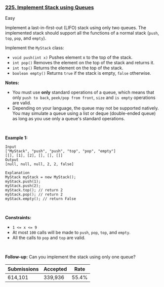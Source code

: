### [225. Implement Stack using Queues](https://leetcode.com/problems/implement-stack-using-queues/)

Easy

Implement a last-in-first-out (LIFO) stack using only two queues. The implemented stack should support all the functions of a normal stack (`` push ``, `` top ``, `` pop ``, and `` empty ``).

Implement the `` MyStack `` class:

*   `` void push(int x) `` Pushes element x to the top of the stack.
*   `` int pop() `` Removes the element on the top of the stack and returns it.
*   `` int top() `` Returns the element on the top of the stack.
*   `` boolean empty() `` Returns `` true `` if the stack is empty, `` false `` otherwise.

__Notes:__

*   You must use __only__ standard operations of a queue, which means that only `` push to back ``, `` peek/pop from front ``, `` size `` and `` is empty `` operations are valid.
*   Depending on your language, the queue may not be supported natively. You may simulate a queue using a list or deque (double-ended queue) as long as you use only a queue's standard operations.

 

__Example 1:__

```
Input
["MyStack", "push", "push", "top", "pop", "empty"]
[[], [1], [2], [], [], []]
Output
[null, null, null, 2, 2, false]

Explanation
MyStack myStack = new MyStack();
myStack.push(1);
myStack.push(2);
myStack.top(); // return 2
myStack.pop(); // return 2
myStack.empty(); // return False
```

 

__Constraints:__

*   `` 1 <= x <= 9 ``
*   At most `` 100 `` calls will be made to `` push ``, `` pop ``, `` top ``, and `` empty ``.
*   All the calls to `` pop `` and `` top `` are valid.

 

__Follow-up:__ Can you implement the stack using only one queue?

| Submissions    | Accepted     | Rate   |
| -------------- | ------------ | ------ |
| 614,101 | 339,936 | 55.4% |